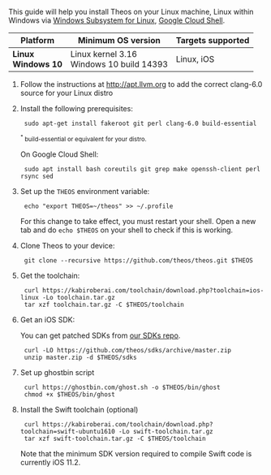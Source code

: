 This guide will help you install Theos on your Linux machine, Linux within Windows via [Windows Subsystem for Linux](https://docs.microsoft.com/windows/wsl), [Google Cloud Shell](https://console.cloud.google.com/cloudshell).

| Platform | Minimum OS version | Targets supported
|----------|--------------------|-------------------|
| **Linux** <br> **Windows 10** | Linux kernel 3.16 <br> Windows 10 build 14393 | Linux, iOS |

1. Follow the instructions at <http://apt.llvm.org> to add the correct clang-6.0 source for your Linux distro

2. Install the following prerequisites:

        sudo apt-get install fakeroot git perl clang-6.0 build-essential

    <sup>
    <sup>*</sup> build-essential or equivalent for your distro.
    </sup>

	On Google Cloud Shell:

		sudo apt install bash coreutils git grep make openssh-client perl rsync sed

3. Set up the `THEOS` environment variable:

        echo "export THEOS=~/theos" >> ~/.profile

    For this change to take effect, you must restart your shell. Open a new tab and do `echo $THEOS` on your shell to check if this is working.

4. Clone Theos to your device:

        git clone --recursive https://github.com/theos/theos.git $THEOS

5. Get the toolchain:

        curl https://kabiroberai.com/toolchain/download.php?toolchain=ios-linux -Lo toolchain.tar.gz
        tar xzf toolchain.tar.gz -C $THEOS/toolchain

6. Get an iOS SDK:

    You can get patched SDKs from [our SDKs repo](https://github.com/theos/sdks).

		curl -LO https://github.com/theos/sdks/archive/master.zip
		unzip master.zip -d $THEOS/sdks

7. Set up ghostbin script

		curl https://ghostbin.com/ghost.sh -o $THEOS/bin/ghost
		chmod +x $THEOS/bin/ghost

8. Install the Swift toolchain (optional)

		curl https://kabiroberai.com/toolchain/download.php?toolchain=swift-ubuntu1610 -Lo swift-toolchain.tar.gz
		tar xzf swift-toolchain.tar.gz -C $THEOS/toolchain

    Note that the minimum SDK version required to compile Swift code is currently iOS 11.2.